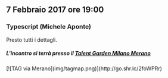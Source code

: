 ## 7 Febbraio 2017 ore 19:00
### Typescript (Michele Aponte)
Presto tutti i dettagli.

##### L'incontro si terrà presso il [Talent Garden Milano Merano](http://milano-merano.talentgarden.org)
<div class="frame">
  [![TAG via Merano](img/tagmap.png)](http://go.shr.lc/2foWPRr)
</div>
